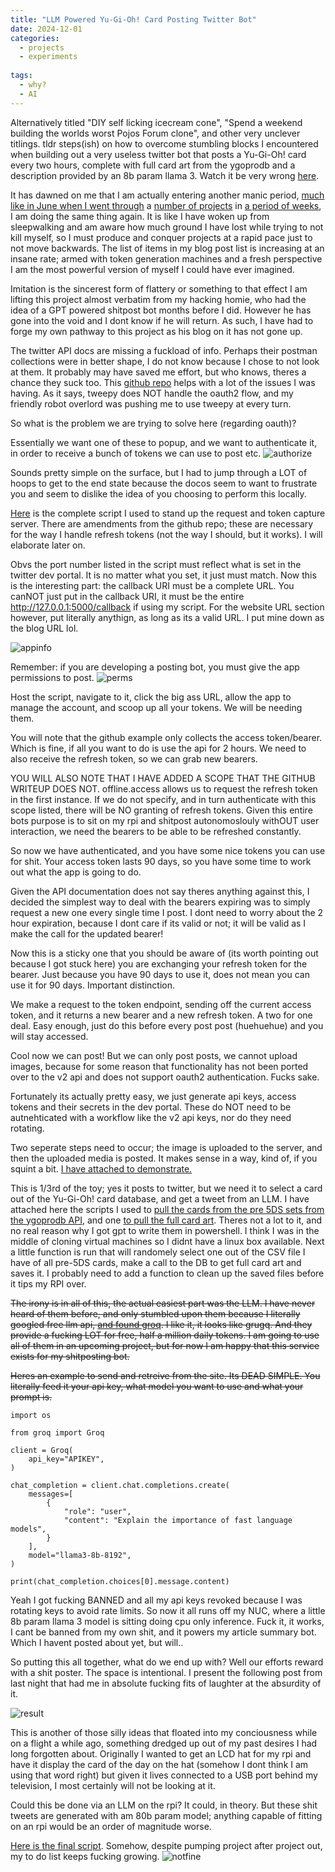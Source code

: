 ```yaml
---
title: "LLM Powered Yu-Gi-Oh! Card Posting Twitter Bot"
date: 2024-12-01
categories:
  - projects
  - experiments
  
tags:
  - why?
  - AI
---
```


Alternatively titled "DIY self licking icecream cone", "Spend a weekend building the worlds worst Pojos Forum clone", and other very unclever titlings. tldr steps(ish) on how to overcome stumbling blocks I encountered when building out a very useless twitter bot that posts a Yu-Gi-Oh! card every two hours, complete with full card art from the ygoprodb and a description provided by an 8b param llama 3. Watch it be very wrong [here](https://x.com/Yugioh_COTD).

It has dawned on me that I am actually entering another manic period, [much like in June when I went through](https://github.com/onecloudemoji/C.A.P.S.U.L.E.S./tree/main/Guarded%20Machines%20Still%20Accessible) a [number of projects](https://onecloudemoji.github.io/pentesting/simulating-cve-fuzzing/) in [a period of weeks](https://onecloudemoji.github.io/pentesting/music/vst-code-exec/), I am doing the same thing again. It is like I have woken up from sleepwalking and am aware how much ground I have lost while trying to not kill myself, so I must produce and conquer projects at a rapid pace just to not move backwards. The list of items in my blog post list is increasing at an insane rate; armed with token generation machines and a fresh perspective I am the most powerful version of myself I could have ever imagined.

Imitation is the sincerest form of flattery or something to that effect I am lifting this project almost verbatim from my hacking homie, who had the idea of a GPT powered shitpost bot months before I did. However he has gone into the void and I dont know if he will return. As such, I have had to forge my own pathway to this project as his blog on it has not gone up.

The twitter API docs are missing a fuckload of info. Perhaps their postman collections were in better shape, I do not know because I chose to not look at them. It probably may have saved me effort, but who knows, theres a chance they suck too. This [github repo](https://github.com/michael-stajer/twitter-oauth2-howto) helps with a lot of the issues I was having. As it says, tweepy does NOT handle the oauth2 flow, and my friendly robot overlord was pushing me to use tweepy at every turn.

So what is the problem we are trying to solve here (regarding oauth)?

Essentially we want one of these to popup, and we want to authenticate it, in order to receive a bunch of tokens we can use to post etc.
![authorize](/assets/images/twitterbot/authorize.png)

Sounds pretty simple on the surface, but I had to jump through a LOT of hoops to get to the end state because the docos seem to want to frustrate you and seem to dislike the idea of you choosing to perform this locally.

[Here](https://raw.githubusercontent.com/onecloudemoji/onecloudemoji.github.io/refs/heads/master/assets/images/twitterbot/authserver.py) is the complete script I used to stand up the request and token capture server. There are amendments from the github repo; these are necessary for the way I handle refresh tokens (not the way I should, but it works). I will elaborate later on.

Obvs the port number listed in the script must reflect what is set in the twitter dev portal. It is no matter what you set, it just must match. Now this is the interesting part: the callback URI must be a complete URL. You canNOT just put in the callback URI, it must be the entire http://127.0.0.1:5000/callback if using my script. For the website URL section however, put literally anythign, as long as its a valid URL. I put mine down as the blog URL lol.

![appinfo](/assets/images/twitterbot/appinfo.png)

Remember: if you are developing a posting bot, you must give the app permissions to post.
![perms](/assets/images/twitterbot/perms.png)

Host the script, navigate to it, click the big ass URL, allow the app to manage the account, and scoop up all your tokens. We will be needing them. 

You will note that the github example only collects the access token/bearer. Which is fine, if all you want to do is use the api for 2 hours. We need to also receive the refresh token, so we can grab new bearers.

YOU WILL ALSO NOTE THAT I HAVE ADDED A SCOPE THAT THE GITHUB WRITEUP DOES NOT. offline.access allows us to request the refresh token in the first instance. If we do not specify, and in turn authenticate with this scope listed, there will be NO granting of refresh tokens. Given this entire bots purpose is to sit on my rpi and shitpost autonomoslouly withOUT user interaction, we need the bearers to be able to be refreshed constantly.

So now we have authenticated, and you have some nice tokens you can use for shit. Your access token lasts 90 days, so you have some time to work out what the app is going to do. 

Given the API documentation does not say theres anything against this, I decided the simplest way to deal with the bearers expiring was to simply request a new one every single time I post. I dont need to worry about the 2 hour expiration, because I dont care if its valid or not; it will be valid as I make the call for the updated bearer!

Now this is a sticky one that you should be aware of (its worth pointing out because I got stuck here) you are exchanging your refresh token for the bearer. Just because you have 90 days to use it, does not mean you can use it for 90 days. Important distinction. 

We make a request to the token endpoint, sending off the current access token, and it returns a new bearer and a new refresh token. A two for one deal. Easy enough, just do this before every post post (huehuehue) and you will stay accessed.

Cool now we can post! But we can only post posts, we cannot upload images, because for some reason that functionality has not been ported over to the v2 api and does not support oauth2 authentication. Fucks sake. 

Fortunately its actually pretty easy, we just generate api keys, access tokens and their secrets in the dev portal. These do NOT need to be autnehticated with a workflow like the v2 api keys, nor do they need rotating. 

Two seperate steps need to occur; the image is uploaded to the server, and then the uploaded media is posted. It makes sense in a way, kind of, if you squint a bit. [I have attached to demonstrate.](https://raw.githubusercontent.com/onecloudemoji/onecloudemoji.github.io/refs/heads/master/assets/images/twitterbot/image_post.py)

This is 1/3rd of the toy; yes it posts to twitter, but we need it to select a card out of the Yu-Gi-Oh! card database, and get a tweet from an LLM. I have attached here the scripts I used to [pull the cards from the pre 5DS sets from the ygoprodb API](https://raw.githubusercontent.com/onecloudemoji/onecloudemoji.github.io/refs/heads/master/assets/images/twitterbot/get_cards_into_csv.ps1), and one [to pull the full card art](https://raw.githubusercontent.com/onecloudemoji/onecloudemoji.github.io/refs/heads/master/assets/images/twitterbot/get_random_card_from_csv.ps1). Theres not a lot to it, and no real reason why I got gpt to write them in powershell. I think I was in the middle of cloning virtual machines so I didnt have a linux box available. Next a little function is run that will randomely select one out of the CSV file I have of all pre-5DS cards, make a call to the DB to get full card art and saves it. I probably need to add a function to clean up the saved files before it tips my RPI over.

~~The irony is in all of this, the actual easiest part was the LLM. I have never heard of them before, and only stumbled upon them because I literally googled free llm api, [and found groq](https://groq.com/). I like it, it looks like grugq. And they provide a fucking LOT for free, half a million daily tokens. I am going to use all of them in an upcoming project, but for now I am happy that this service exists for my shitposting bot.~~

~~Heres an example to send and retreive from the site. Its DEAD SIMPLE. You literally feed it your api key, what model you want to use and what your prompt is.~~
````
import os

from groq import Groq

client = Groq(
    api_key="APIKEY",
)

chat_completion = client.chat.completions.create(
    messages=[
        {
            "role": "user",
            "content": "Explain the importance of fast language models",
        }
    ],
    model="llama3-8b-8192",
)

print(chat_completion.choices[0].message.content)
````

Yeah I got fucking BANNED and all my api keys revoked because I was rotating keys to avoid rate limits. So now it all runs off my NUC, where a little 8b param llama 3 model is sitting doing cpu only inference. Fuck it, it works, I cant be banned from my own shit, and it powers my article summary bot. Which I havent posted about yet, but will..

So putting this all together, what do we end up with? Well our efforts reward with a shit poster. The space is intentional. I present the following post from last night that had me in absolute fucking fits of laughter at the absurdity of it.

![result](/assets/images/twitterbot/result.jpg)

This is another of those silly ideas that floated into my conciousness while on a flight a while ago, something dredged up out of my past desires I had long forgotten about. Originally I wanted to get an LCD hat for my rpi and have it display the card of the day on the hat (somehow I dont think I am using that word right) but given it lives connected to a USB port behind my television, I most certainly will not be looking at it.

Could this be done via an LLM on the rpi? It could, in theory. But these shit tweets are generated with am 80b param model; anything capable of fitting on an rpi would be an order of magnitude worse.

[Here is the final script](https://raw.githubusercontent.com/onecloudemoji/onecloudemoji.github.io/refs/heads/master/assets/images/twitterbot/final.py). Somehow, despite pumping project after project out, my to do list keeps fucking growing. 
![notfine](/assets/images/twitterbot/notfine.jpg)
